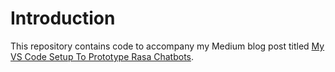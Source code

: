 # Introduction
This repository contains code to accompany my Medium blog post titled [My VS Code Setup To Prototype Rasa Chatbots](https://medium.com/towards-artificial-intelligence/my-vs-code-setup-to-prototype-rasa-chatbots-2993062de90).
